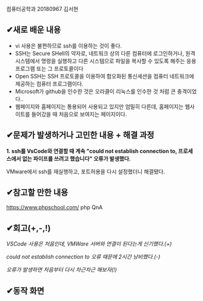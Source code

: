 컴퓨터공학과 20180967 김서현
##  &#10004;새로 배운 내용
- vi 사용은 불편하므로 ssh를 이용하는 것이 좋다.
- SSH는 Secure SHell의 약자로, 네트워크 상의 다른 컴퓨터에 로그인하거나, 원격 시스템에서 명령을 실행하고 다른 시스템으로 파일을
복사할 수 있도록 해주는 응용 프로그램 또는 그 프로토콜이다
- Open SSH는 SSH 프로토콜을 이용하여 함오화된 통신세션을 컴퓨터 네트워크에 제공하는 컴퓨터 프로그램이다.
- Microsoft가 github을 인수한 것은 오라클이 리눅스를 인수한 것 처럼 큰 충격이었다..
- 웹페이지와 홈페이지는 통용되어 사용되고 있지만 엄밀히 다른데, 홈페이지는 웹사이트를 들어갔을 때 처음으로 보여지는 페이지이다.


##  &#10004;문제가 발생하거나 고민한 내용 + 해결 과정
**1. ssh를 VsCode와 연결할 때 계속 "could not establish connection to, 프로세스에서 없는 파이프를 쓰려고 했습니다" 오류가 발생했다.**

VMware에서 ssh를 재실행하고, 포트허용을 다시 설정했더니 해결됐다.

##  &#10004;참고할 만한 내용

https://www.phpschool.com/ php QnA

##  &#10004;회고(+,-,!)
*VSCode 사용은 처음인데, VMWare 서버와 연결이 된다는게 신기했다.(+)*

*could not establish connection to 오류 때문에 2시간 낭비했다.(-)*

*오류가 발생하면 처음부터 다시 차근차근 해보자(!)*

##  &#10004;동작 화면
